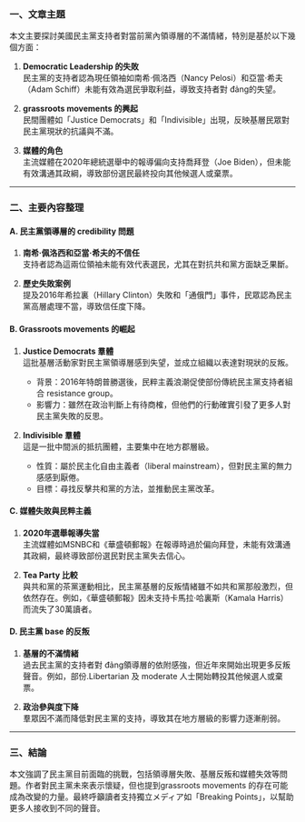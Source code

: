 ### 一、文章主題
本文主要探討美國民主黨支持者對當前黨內領導層的不滿情緒，特別是基於以下幾個方面：
1. **Democratic Leadership 的失敗**  
   民主黨的支持者認為現任領袖如南希·佩洛西（Nancy Pelosi）和亞當·希夫（Adam Schiff）未能有效為選民爭取利益，導致支持者對 đảng的失望。
   
2. **grassroots movements 的興起**  
   民間團體如「Justice Democrats」和「Indivisible」出現，反映基層民眾對民主黨現狀的抗議與不滿。

3. **媒體的角色**  
   主流媒體在2020年總統選舉中的報導偏向支持喬拜登（Joe Biden），但未能有效溝通其政綱，導致部份選民最終投向其他候選人或棄票。

---

### 二、主要內容整理

#### A. 民主黨領導層的 credibility 問題
1. **南希·佩洛西和亞當·希夫的不信任**  
   支持者認為這兩位領袖未能有效代表選民，尤其在對抗共和黨方面缺乏果斷。
   
2. **歷史失敗案例**  
   提及2016年希拉裏（Hillary Clinton）失敗和「通俄門」事件，民眾認為民主黨高層處理不當，導致信任度下降。

#### B. Grassroots movements 的崛起
1. **Justice Democrats 羣體**  
   這批基層活動家對民主黨領導層感到失望，並成立組織以表達對現狀的反叛。  
   - 背景：2016年特朗普勝選後，民粹主義浪潮促使部份傳統民主黨支持者組合 resistance group。  
   - 影響力：雖然在政治判斷上有待商榷，但他們的行動確實引發了更多人對民主黨失敗的反思。

2. **Indivisible 羣體**  
   這是一批中間派的抵抗團體，主要集中在地方郡層級。  
   - 性質：屬於民主化自由主義者（liberal mainstream），但對民主黨的無力感感到厭倦。  
   - 目標：尋找反擊共和黨的方法，並推動民主黨改革。

#### C. 媒體失敗與民粹主義
1. **2020年選舉報導失當**  
   主流媒體如MSNBC和《華盛頓郵報》在報導時過於偏向拜登，未能有效溝通其政綱，最終導致部份選民對民主黨失去信心。

2. **Tea Party 比較**  
   與共和黨的茶黨運動相比，民主黨基層的反叛情緒雖不如共和黨那般激烈，但依然存在。例如，《華盛頓郵報》因未支持卡馬拉·哈裏斯（Kamala Harris）而流失了30萬讀者。

#### D. 民主黨	base 的反叛
1. **基層的不滿情緒**  
   過去民主黨的支持者對 đảng領導層的依附感強，但近年來開始出現更多反叛聲音。例如，部份.Libertarian 及 moderate 人士開始轉投其他候選人或棄票。

2. **政治參與度下降**  
   羣眾因不滿而降低對民主黨的支持，導致其在地方層級的影響力逐漸削弱。

---

### 三、結論
本文強調了民主黨目前面臨的挑戰，包括領導層失敗、基層反叛和媒體失效等問題。作者對民主黨未來表示懷疑，但也提到grassroots movements 的存在可能成為改變的力量。最終呼籲讀者支持獨立メディア如「Breaking Points」，以幫助更多人接收到不同的聲音。